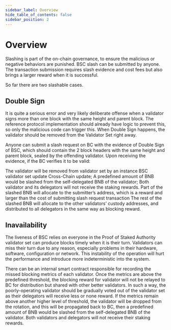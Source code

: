 ```yaml
---
sidebar_label: Overview
hide_table_of_contents: false
sidebar_position: 2
---
```


# Overview
Slashing is part of the on-chain governance, to ensure the malicious or negative behaviors are punished. BSC slash can be submitted by anyone. The transaction submission requires slash evidence and cost fees but also brings a larger reward when it is successful.

So far there are two slashable cases.

## Double Sign
It is quite a serious error and very likely deliberate offense when a validator signs more than one block with the same height and parent block. The reference protocol implementation should already have logic to prevent this, so only the malicious code can trigger this. When Double Sign happens, the validator should be removed from the Validator Set right away.

Anyone can submit a slash request on BC with the evidence of Double Sign of BSC, which should contain the 2 block headers with the same height and parent block, sealed by the offending validator. Upon receiving the evidence, if the BC verifies it to be valid:

The validator will be removed from validator set by an instance BSC validator set update Cross-Chain update;
A predefined amount of BNB would be slashed from the self-delegated BNB of the validator; Both validator and its delegators will not receive the staking rewards.
Part of the slashed BNB will allocate to the submitter’s address, which is a reward and larger than the cost of submitting slash request transaction
The rest of the slashed BNB will allocate to the other validators’ custody addresses, and distributed to all delegators in the same way as blocking reward.

## Inavailability
The liveness of BSC relies on everyone in the Proof of Staked Authority validator set can produce blocks timely when it is their turn. Validators can miss their turn due to any reason, especially problems in their hardware, software, configuration or network. This instability of the operation will hurt the performance and introduce more indeterministic into the system.

There can be an internal smart contract responsible for recording the missed blocking metrics of each validator. Once the metrics are above the predefined threshold, the blocking reward for validator will not be relayed to BC for distribution but shared with other better validators. In such a way, the poorly-operating validator should be gradually voted out of the validator set as their delegators will receive less or none reward. If the metrics remain above another higher level of threshold, the validator will be dropped from the rotation, and this will be propagated back to BC, then a predefined amount of BNB would be slashed from the self-delegated BNB of the validator. Both validators and delegators will not receive their staking rewards.

